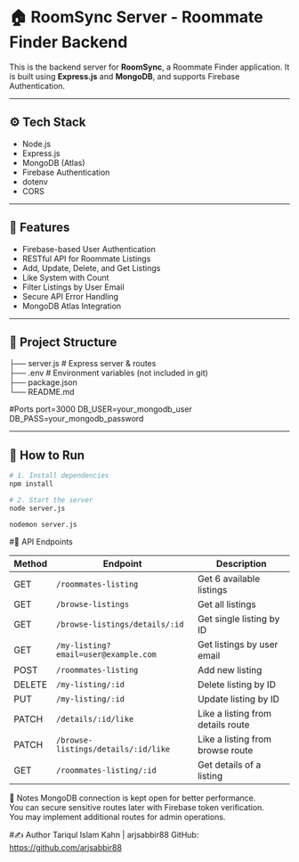 # 🏠 RoomSync Server - Roommate Finder Backend

This is the backend server for **RoomSync**, a Roommate Finder application. It is built using **Express.js** and **MongoDB**, and supports Firebase Authentication.

---

## ⚙️ Tech Stack

- Node.js
- Express.js
- MongoDB (Atlas)
- Firebase Authentication
- dotenv
- CORS

---

## 🔐 Features

- Firebase-based User Authentication  
- RESTful API for Roommate Listings  
- Add, Update, Delete, and Get Listings  
- Like System with Count  
- Filter Listings by User Email  
- Secure API Error Handling  
- MongoDB Atlas Integration  

---

## 📁 Project Structure



├── server.js # Express server & routes <br/>
├── .env # Environment variables (not included in git) <br/>
├── package.json <br/>
└── README.md <br/>


#Ports
port=3000
DB_USER=your_mongodb_user
DB_PASS=your_mongodb_password



---

## 🚀 How to Run

```bash
# 1. Install dependencies
npm install

# 2. Start the server
node server.js

```

```bash
nodemon server.js

```


#📡 API Endpoints

| Method | Endpoint                             | Description                       |
| ------ | ------------------------------------ | --------------------------------- |
| GET    | `/roommates-listing`                 | Get 6 available listings          |
| GET    | `/browse-listings`                   | Get all listings                  |
| GET    | `/browse-listings/details/:id`       | Get single listing by ID          |
| GET    | `/my-listing?email=user@example.com` | Get listings by user email        |
| POST   | `/roommates-listing`                 | Add new listing                   |
| DELETE | `/my-listing/:id`                    | Delete listing by ID              |
| PUT    | `/my-listing/:id`                    | Update listing by ID              |
| PATCH  | `/details/:id/like`                  | Like a listing from details route |
| PATCH  | `/browse-listings/details/:id/like`  | Like a listing from browse route  |
| GET    | `/roommates-listing/:id`             | Get details of a listing          |




📌 Notes
MongoDB connection is kept open for better performance.<br/>
You can secure sensitive routes later with Firebase token verification.<br/>
You may implement additional routes for admin operations.



#✍️ Author
Tariqul Islam Kahn | arjsabbir88
GitHub: https://github.com/arjsabbir88

